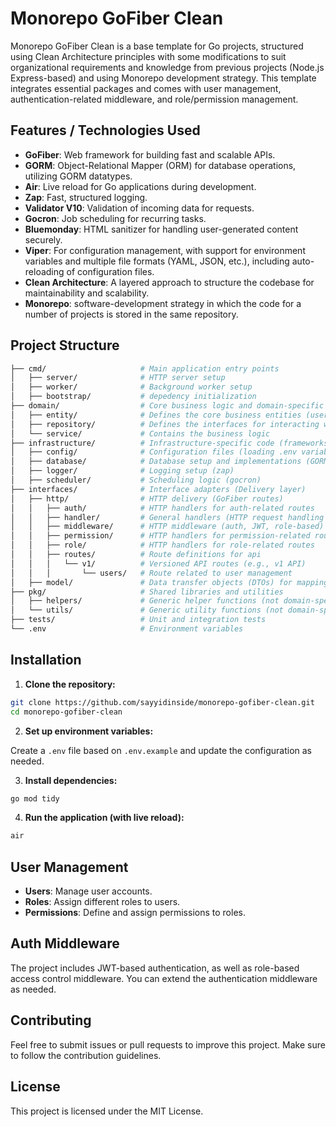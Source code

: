 # Monorepo GoFiber Clean

Monorepo GoFiber Clean is a base template for Go projects, structured using Clean Architecture principles with some modifications to suit organizational requirements and knowledge from previous projects (Node.js Express-based) and using Monorepo development strategy. This template integrates essential packages and comes with user management, authentication-related middleware, and role/permission management.

## Features / Technologies Used

- **GoFiber**: Web framework for building fast and scalable APIs.
- **GORM**: Object-Relational Mapper (ORM) for database operations, utilizing GORM datatypes.
- **Air**: Live reload for Go applications during development.
- **Zap**: Fast, structured logging.
- **Validator V10**: Validation of incoming data for requests.
- **Gocron**: Job scheduling for recurring tasks.
- **Bluemonday**: HTML sanitizer for handling user-generated content securely.
- **Viper**: For configuration management, with support for environment variables and multiple file formats (YAML, JSON, etc.), including auto-reloading of configuration files.
- **Clean Architecture**: A layered approach to structure the codebase for maintainability and scalability.
- **Monorepo**: software-development strategy in which the code for a number of projects is stored in the same repository.

## Project Structure

```bash
├── cmd/                     # Main application entry points
│   ├── server/              # HTTP server setup
│   ├── worker/              # Background worker setup
│   ├── bootstrap/           # depedency initialization
├── domain/                  # Core business logic and domain-specific concerns
│   ├── entity/              # Defines the core business entities (user, role, permission, etc)
│   ├── repository/          # Defines the interfaces for interacting with data persistence.
│   └── service/             # Contains the business logic
├── infrastructure/          # Infrastructure-specific code (frameworks, DB, etc.)
│   ├── config/              # Configuration files (loading .env variables, app settings)
│   ├── database/            # Database setup and implementations (GORM)
│   ├── logger/              # Logging setup (zap)
│   ├── scheduler/           # Scheduling logic (gocron)
├── interfaces/              # Interface adapters (Delivery layer)
│   ├── http/                # HTTP delivery (GoFiber routes)
│   │   ├── auth/            # HTTP handlers for auth-related routes
│   │   ├── handler/         # General handlers (HTTP request handling logic)
│   │   ├── middleware/      # HTTP middleware (auth, JWT, role-based)
│   │   ├── permission/      # HTTP handlers for permission-related routes
│   │   ├── role/            # HTTP handlers for role-related routes
│   │   ├── routes/          # Route definitions for api
│   │   │   └── v1/          # Versioned API routes (e.g., v1 API)
│   │   │       └── users/   # Route related to user management
│   ├── model/               # Data transfer objects (DTOs) for mapping HTTP <-> domain
├── pkg/                     # Shared libraries and utilities
│   ├── helpers/             # Generic helper functions (not domain-specific)
│   └── utils/               # Generic utility functions (not domain-specific)
├── tests/                   # Unit and integration tests
└── .env                     # Environment variables
```

## Installation

1. **Clone the repository:**

```bash
git clone https://github.com/sayyidinside/monorepo-gofiber-clean.git
cd monorepo-gofiber-clean
```

2. **Set up environment variables:**

Create a `.env` file based on `.env.example` and update the configuration as needed.

3. **Install dependencies:**

```bash
go mod tidy
```

4. **Run the application (with live reload):**

```bash
air
```

## User Management

- **Users**: Manage user accounts.
- **Roles**: Assign different roles to users.
- **Permissions**: Define and assign permissions to roles.

## Auth Middleware

The project includes JWT-based authentication, as well as role-based access control middleware. You can extend the authentication middleware as needed.

## Contributing

Feel free to submit issues or pull requests to improve this project. Make sure to follow the contribution guidelines.

## License

This project is licensed under the MIT License.
